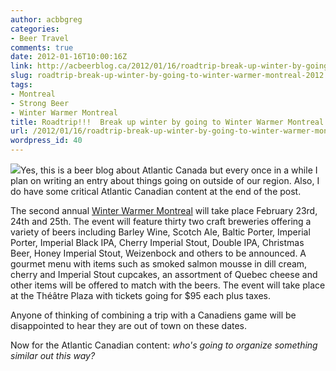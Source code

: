 ```yaml
---
author: acbbgreg
categories:
- Beer Travel
comments: true
date: 2012-01-16T10:00:16Z
link: http://acbeerblog.ca/2012/01/16/roadtrip-break-up-winter-by-going-to-winter-warmer-montreal-2012/
slug: roadtrip-break-up-winter-by-going-to-winter-warmer-montreal-2012
tags:
- Montreal
- Strong Beer
- Winter Warmer Montreal
title: Roadtrip!!!  Break up winter by going to Winter Warmer Montreal 2012
url: /2012/01/16/roadtrip-break-up-winter-by-going-to-winter-warmer-montreal-2012/
wordpress_id: 40
---
```


[![](http://acbeerblog.ca/wp-content/uploads/2012/01/winter-warmer-montreal4.jpg?w=246)](http://acbeerblog.ca/wp-content/uploads/2012/01/winter-warmer-montreal4.jpg)Yes, this is a beer blog about Atlantic Canada but every once in a while I plan on writing an entry about things going on outside of our region.  Also, I do have some critical Atlantic Canadian content at the end of the post.

The second annual [Winter Warmer Montreal](http://www.winterwarmermontreal.com/wwm2012/home.cfm) will take place February 23rd, 24th and 25th.  The event will feature thirty two craft breweries offering a variety of beers including Barley Wine, Scotch Ale, Baltic Porter, Imperial Porter, Imperial Black IPA, Cherry Imperial Stout, Double IPA, Christmas Beer, Honey Imperial Stout, Weizenbock and others to be announced.  A gourmet menu with items such as smoked salmon mousse in dill cream, cherry and Imperial Stout cupcakes, an assortment of Quebec cheese and other items will be offered to match with the beers.  The event will take place at the Théâtre Plaza with tickets going for $95 each plus taxes.

Anyone of thinking of combining a trip with a Canadiens game will be disappointed to hear they are out of town on these dates.

Now for the Atlantic Canadian content:  _who's going to organize something similar out this way?_
